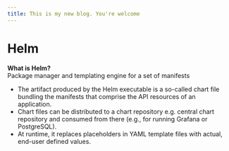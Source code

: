 ```yaml
---
title: This is my new blog. You're welcome
---
```

# Helm

**What is Helm?**  
Package manager and templating engine for a set of manifests

- The artifact produced by the Helm executable is a so-called chart file bundling the manifests that comprise the API resources of an application.
- Chart files can be distributed to a chart repository e.g. central chart repository and consumed from there (e.g., for running Grafana or PostgreSQL).
- At runtime, it replaces placeholders in YAML template files with actual, end-user defined values.



